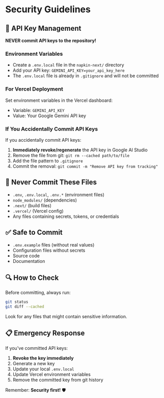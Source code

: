 # Security Guidelines

## 🔐 API Key Management

**NEVER commit API keys to the repository!**

### Environment Variables
- Create a `.env.local` file in the `napkin-next/` directory  
- Add your API key: `GEMINI_API_KEY=your_api_key_here`
- The `.env.local` file is already in `.gitignore` and will not be committed

### For Vercel Deployment
Set environment variables in the Vercel dashboard:
- Variable: `GEMINI_API_KEY`
- Value: Your Google Gemini API key

### If You Accidentally Commit API Keys
If you accidentally commit API keys:
1. **Immediately revoke/regenerate** the API key in Google AI Studio
2. Remove the file from git: `git rm --cached path/to/file`
3. Add the file pattern to `.gitignore`
4. Commit the removal: `git commit -m "Remove API key from tracking"`

## 🚫 Never Commit These Files
- `.env`, `.env.local`, `.env.*` (environment files)
- `node_modules/` (dependencies)
- `.next/` (build files)
- `.vercel/` (Vercel config)
- Any files containing secrets, tokens, or credentials

## ✅ Safe to Commit
- `.env.example` files (without real values)
- Configuration files without secrets
- Source code
- Documentation

## 🔍 How to Check
Before committing, always run:
```bash
git status
git diff --cached
```

Look for any files that might contain sensitive information.

## 📋 Emergency Response
If you've committed API keys:
1. **Revoke the key immediately** 
2. Generate a new key
3. Update your local `.env.local`
4. Update Vercel environment variables
5. Remove the committed key from git history

Remember: **Security first!** 🛡️